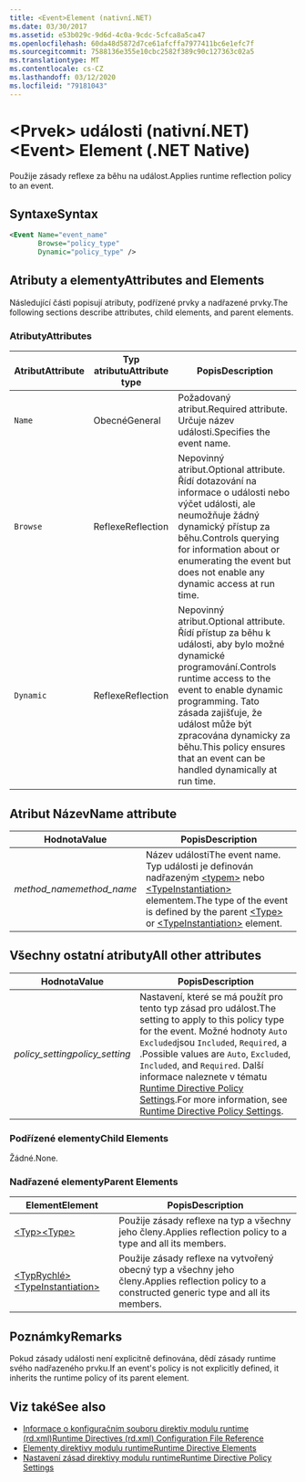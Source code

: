 ```yaml
---
title: <Event>Element (nativní.NET)
ms.date: 03/30/2017
ms.assetid: e53b029c-9d6d-4c0a-9cdc-5cfca8a5ca47
ms.openlocfilehash: 60da48d5872d7ce61afcffa7977411bc6e1efc7f
ms.sourcegitcommit: 7588136e355e10cbc2582f389c90c127363c02a5
ms.translationtype: MT
ms.contentlocale: cs-CZ
ms.lasthandoff: 03/12/2020
ms.locfileid: "79181043"
---
```

# <a name="event-element-net-native"></a><span data-ttu-id="ab976-102">\<Prvek> události (nativní.NET)</span><span class="sxs-lookup"><span data-stu-id="ab976-102">\<Event> Element (.NET Native)</span></span>
<span data-ttu-id="ab976-103">Použije zásady reflexe za běhu na událost.</span><span class="sxs-lookup"><span data-stu-id="ab976-103">Applies runtime reflection policy to an event.</span></span>  
  
## <a name="syntax"></a><span data-ttu-id="ab976-104">Syntaxe</span><span class="sxs-lookup"><span data-stu-id="ab976-104">Syntax</span></span>  
  
```xml  
<Event Name="event_name"
       Browse="policy_type"
       Dynamic="policy_type" />  
```  
  
## <a name="attributes-and-elements"></a><span data-ttu-id="ab976-105">Atributy a elementy</span><span class="sxs-lookup"><span data-stu-id="ab976-105">Attributes and Elements</span></span>  
 <span data-ttu-id="ab976-106">Následující části popisují atributy, podřízené prvky a nadřazené prvky.</span><span class="sxs-lookup"><span data-stu-id="ab976-106">The following sections describe attributes, child elements, and parent elements.</span></span>  
  
### <a name="attributes"></a><span data-ttu-id="ab976-107">Atributy</span><span class="sxs-lookup"><span data-stu-id="ab976-107">Attributes</span></span>  
  
|<span data-ttu-id="ab976-108">Atribut</span><span class="sxs-lookup"><span data-stu-id="ab976-108">Attribute</span></span>|<span data-ttu-id="ab976-109">Typ atributu</span><span class="sxs-lookup"><span data-stu-id="ab976-109">Attribute type</span></span>|<span data-ttu-id="ab976-110">Popis</span><span class="sxs-lookup"><span data-stu-id="ab976-110">Description</span></span>|  
|---------------|--------------------|-----------------|  
|`Name`|<span data-ttu-id="ab976-111">Obecné</span><span class="sxs-lookup"><span data-stu-id="ab976-111">General</span></span>|<span data-ttu-id="ab976-112">Požadovaný atribut.</span><span class="sxs-lookup"><span data-stu-id="ab976-112">Required attribute.</span></span> <span data-ttu-id="ab976-113">Určuje název události.</span><span class="sxs-lookup"><span data-stu-id="ab976-113">Specifies the event name.</span></span>|  
|`Browse`|<span data-ttu-id="ab976-114">Reflexe</span><span class="sxs-lookup"><span data-stu-id="ab976-114">Reflection</span></span>|<span data-ttu-id="ab976-115">Nepovinný atribut.</span><span class="sxs-lookup"><span data-stu-id="ab976-115">Optional attribute.</span></span> <span data-ttu-id="ab976-116">Řídí dotazování na informace o události nebo výčet události, ale neumožňuje žádný dynamický přístup za běhu.</span><span class="sxs-lookup"><span data-stu-id="ab976-116">Controls querying for information about or enumerating the event but does not enable any dynamic access at run time.</span></span>|  
|`Dynamic`|<span data-ttu-id="ab976-117">Reflexe</span><span class="sxs-lookup"><span data-stu-id="ab976-117">Reflection</span></span>|<span data-ttu-id="ab976-118">Nepovinný atribut.</span><span class="sxs-lookup"><span data-stu-id="ab976-118">Optional attribute.</span></span> <span data-ttu-id="ab976-119">Řídí přístup za běhu k události, aby bylo možné dynamické programování.</span><span class="sxs-lookup"><span data-stu-id="ab976-119">Controls runtime access to the event to enable dynamic programming.</span></span> <span data-ttu-id="ab976-120">Tato zásada zajišťuje, že událost může být zpracována dynamicky za běhu.</span><span class="sxs-lookup"><span data-stu-id="ab976-120">This policy ensures that an event can be handled dynamically at run time.</span></span>|  
  
## <a name="name-attribute"></a><span data-ttu-id="ab976-121">Atribut Název</span><span class="sxs-lookup"><span data-stu-id="ab976-121">Name attribute</span></span>  
  
|<span data-ttu-id="ab976-122">Hodnota</span><span class="sxs-lookup"><span data-stu-id="ab976-122">Value</span></span>|<span data-ttu-id="ab976-123">Popis</span><span class="sxs-lookup"><span data-stu-id="ab976-123">Description</span></span>|  
|-----------|-----------------|  
|<span data-ttu-id="ab976-124">*method_name*</span><span class="sxs-lookup"><span data-stu-id="ab976-124">*method_name*</span></span>|<span data-ttu-id="ab976-125">Název události</span><span class="sxs-lookup"><span data-stu-id="ab976-125">The event name.</span></span> <span data-ttu-id="ab976-126">Typ události je definován nadřazeným [ \<typem>](type-element-net-native.md) nebo [ \<TypeInstantiation>](typeinstantiation-element-net-native.md) elementem.</span><span class="sxs-lookup"><span data-stu-id="ab976-126">The type of the event is defined by the parent [\<Type>](type-element-net-native.md) or [\<TypeInstantiation>](typeinstantiation-element-net-native.md) element.</span></span>|  
  
## <a name="all-other-attributes"></a><span data-ttu-id="ab976-127">Všechny ostatní atributy</span><span class="sxs-lookup"><span data-stu-id="ab976-127">All other attributes</span></span>  
  
|<span data-ttu-id="ab976-128">Hodnota</span><span class="sxs-lookup"><span data-stu-id="ab976-128">Value</span></span>|<span data-ttu-id="ab976-129">Popis</span><span class="sxs-lookup"><span data-stu-id="ab976-129">Description</span></span>|  
|-----------|-----------------|  
|<span data-ttu-id="ab976-130">*policy_setting*</span><span class="sxs-lookup"><span data-stu-id="ab976-130">*policy_setting*</span></span>|<span data-ttu-id="ab976-131">Nastavení, které se má použít pro tento typ zásad pro událost.</span><span class="sxs-lookup"><span data-stu-id="ab976-131">The setting to apply to this policy type for the event.</span></span> <span data-ttu-id="ab976-132">Možné hodnoty `Auto` `Excluded`jsou `Included`, `Required`, a .</span><span class="sxs-lookup"><span data-stu-id="ab976-132">Possible values are `Auto`, `Excluded`, `Included`, and `Required`.</span></span> <span data-ttu-id="ab976-133">Další informace naleznete v tématu [Runtime Directive Policy Settings](runtime-directive-policy-settings.md).</span><span class="sxs-lookup"><span data-stu-id="ab976-133">For more information, see [Runtime Directive Policy Settings](runtime-directive-policy-settings.md).</span></span>|  
  
### <a name="child-elements"></a><span data-ttu-id="ab976-134">Podřízené elementy</span><span class="sxs-lookup"><span data-stu-id="ab976-134">Child Elements</span></span>  
 <span data-ttu-id="ab976-135">Žádné.</span><span class="sxs-lookup"><span data-stu-id="ab976-135">None.</span></span>  
  
### <a name="parent-elements"></a><span data-ttu-id="ab976-136">Nadřazené elementy</span><span class="sxs-lookup"><span data-stu-id="ab976-136">Parent Elements</span></span>  
  
|<span data-ttu-id="ab976-137">Element</span><span class="sxs-lookup"><span data-stu-id="ab976-137">Element</span></span>|<span data-ttu-id="ab976-138">Popis</span><span class="sxs-lookup"><span data-stu-id="ab976-138">Description</span></span>|  
|-------------|-----------------|  
|[<span data-ttu-id="ab976-139">\<Typ></span><span class="sxs-lookup"><span data-stu-id="ab976-139">\<Type></span></span>](type-element-net-native.md)|<span data-ttu-id="ab976-140">Použije zásady reflexe na typ a všechny jeho členy.</span><span class="sxs-lookup"><span data-stu-id="ab976-140">Applies reflection policy to a type and all its members.</span></span>|  
|[<span data-ttu-id="ab976-141">\<TypRychlé></span><span class="sxs-lookup"><span data-stu-id="ab976-141">\<TypeInstantiation></span></span>](typeinstantiation-element-net-native.md)|<span data-ttu-id="ab976-142">Použije zásady reflexe na vytvořený obecný typ a všechny jeho členy.</span><span class="sxs-lookup"><span data-stu-id="ab976-142">Applies reflection policy to a constructed generic type and all its members.</span></span>|  
  
## <a name="remarks"></a><span data-ttu-id="ab976-143">Poznámky</span><span class="sxs-lookup"><span data-stu-id="ab976-143">Remarks</span></span>  
 <span data-ttu-id="ab976-144">Pokud zásady události není explicitně definována, dědí zásady runtime svého nadřazeného prvku.</span><span class="sxs-lookup"><span data-stu-id="ab976-144">If an event's policy is not explicitly defined, it inherits the runtime policy of its parent element.</span></span>  
  
## <a name="see-also"></a><span data-ttu-id="ab976-145">Viz také</span><span class="sxs-lookup"><span data-stu-id="ab976-145">See also</span></span>

- [<span data-ttu-id="ab976-146">Informace o konfiguračním souboru direktiv modulu runtime (rd.xml)</span><span class="sxs-lookup"><span data-stu-id="ab976-146">Runtime Directives (rd.xml) Configuration File Reference</span></span>](runtime-directives-rd-xml-configuration-file-reference.md)
- [<span data-ttu-id="ab976-147">Elementy direktivy modulu runtime</span><span class="sxs-lookup"><span data-stu-id="ab976-147">Runtime Directive Elements</span></span>](runtime-directive-elements.md)
- [<span data-ttu-id="ab976-148">Nastavení zásad direktivy modulu runtime</span><span class="sxs-lookup"><span data-stu-id="ab976-148">Runtime Directive Policy Settings</span></span>](runtime-directive-policy-settings.md)
